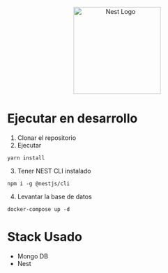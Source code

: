 <p align="center">
  <a href="http://nestjs.com/" target="blank"><img src="https://nestjs.com/img/logo-small.svg" width="200" alt="Nest Logo" /></a>
</p>

# Ejecutar en desarrollo

1. Clonar el repositorio
2. Ejecutar

```
yarn install
```

3. Tener NEST CLI instalado

```
npm i -g @nestjs/cli
```

4. Levantar la base de datos

```
docker-compose up -d
```

# Stack Usado

* Mongo DB
* Nest
